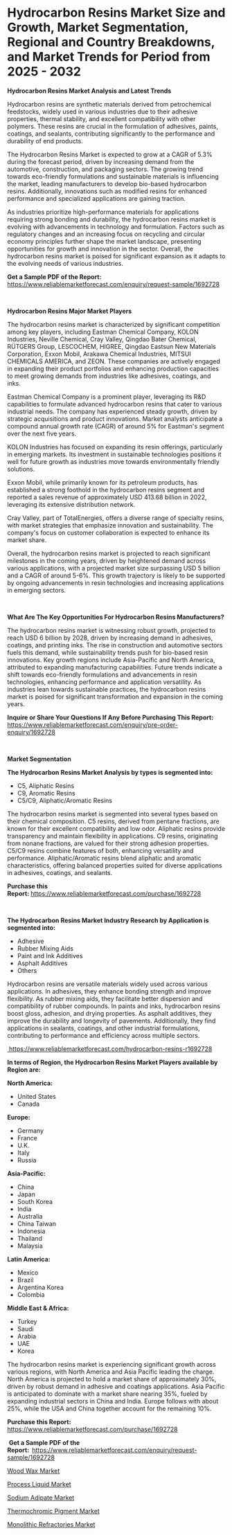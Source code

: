 <p><h1>Hydrocarbon Resins Market Size and Growth, Market Segmentation, Regional and Country Breakdowns, and Market Trends for Period from 2025 -  2032</h1></p><p><strong>Hydrocarbon Resins Market Analysis and Latest Trends</strong></p>
<p><p>Hydrocarbon resins are synthetic materials derived from petrochemical feedstocks, widely used in various industries due to their adhesive properties, thermal stability, and excellent compatibility with other polymers. These resins are crucial in the formulation of adhesives, paints, coatings, and sealants, contributing significantly to the performance and durability of end products. </p><p>The Hydrocarbon Resins Market is expected to grow at a CAGR of 5.3% during the forecast period, driven by increasing demand from the automotive, construction, and packaging sectors. The growing trend towards eco-friendly formulations and sustainable materials is influencing the market, leading manufacturers to develop bio-based hydrocarbon resins. Additionally, innovations such as modified resins for enhanced performance and specialized applications are gaining traction. </p><p>As industries prioritize high-performance materials for applications requiring strong bonding and durability, the hydrocarbon resins market is evolving with advancements in technology and formulation. Factors such as regulatory changes and an increasing focus on recycling and circular economy principles further shape the market landscape, presenting opportunities for growth and innovation in the sector. Overall, the hydrocarbon resins market is poised for significant expansion as it adapts to the evolving needs of various industries.</p></p>
<p><strong>Get a Sample PDF of the Report:&nbsp;</strong> <a href="https://www.reliablemarketforecast.com/enquiry/request-sample/1692728?utm_campaign=1080&utm_medium=2&utm_source=Github&utm_content=ia&utm_term=01042025&utm_id=hydrocarbon-resins">https://www.reliablemarketforecast.com/enquiry/request-sample/1692728</a></p>
<p>&nbsp;</p>
<p><strong>Hydrocarbon Resins Major Market Players</strong></p>
<p><p>The hydrocarbon resins market is characterized by significant competition among key players, including Eastman Chemical Company, KOLON Industries, Neville Chemical, Cray Valley, Qingdao Bater Chemical, RÜTGERS Group, LESCOCHEM, HIGREE, Qingdao Eastsun New Materials Corporation, Exxon Mobil, Arakawa Chemical Industries, MITSUI CHEMICALS AMERICA, and ZEON. These companies are actively engaged in expanding their product portfolios and enhancing production capacities to meet growing demands from industries like adhesives, coatings, and inks.</p><p>Eastman Chemical Company is a prominent player, leveraging its R&D capabilities to formulate advanced hydrocarbon resins that cater to various industrial needs. The company has experienced steady growth, driven by strategic acquisitions and product innovations. Market analysts anticipate a compound annual growth rate (CAGR) of around 5% for Eastman's segment over the next five years.</p><p>KOLON Industries has focused on expanding its resin offerings, particularly in emerging markets. Its investment in sustainable technologies positions it well for future growth as industries move towards environmentally friendly solutions. </p><p>Exxon Mobil, while primarily known for its petroleum products, has established a strong foothold in the hydrocarbon resins segment and reported a sales revenue of approximately USD 413.68 billion in 2022, leveraging its extensive distribution network.</p><p>Cray Valley, part of TotalEnergies, offers a diverse range of specialty resins, with market strategies that emphasize innovation and sustainability. The company's focus on customer collaboration is expected to enhance its market share.</p><p>Overall, the hydrocarbon resins market is projected to reach significant milestones in the coming years, driven by heightened demand across various applications, with a projected market size surpassing USD 5 billion and a CAGR of around 5-6%. This growth trajectory is likely to be supported by ongoing advancements in resin technologies and increasing applications in emerging sectors.</p></p>
<p>&nbsp;</p>
<p><strong>What Are The Key Opportunities For Hydrocarbon Resins Manufacturers?</strong></p>
<p><p>The hydrocarbon resins market is witnessing robust growth, projected to reach USD 6 billion by 2028, driven by increasing demand in adhesives, coatings, and printing inks. The rise in construction and automotive sectors fuels this demand, while sustainability trends push for bio-based resin innovations. Key growth regions include Asia-Pacific and North America, attributed to expanding manufacturing capabilities. Future trends indicate a shift towards eco-friendly formulations and advancements in resin technologies, enhancing performance and application versatility. As industries lean towards sustainable practices, the hydrocarbon resins market is poised for significant transformation and expansion in the coming years.</p></p>
<p><strong>Inquire or Share Your Questions If Any Before Purchasing This Report:</strong> <a href="https://www.reliablemarketforecast.com/enquiry/pre-order-enquiry/1692728?utm_campaign=1080&utm_medium=2&utm_source=Github&utm_content=ia&utm_term=01042025&utm_id=hydrocarbon-resins">https://www.reliablemarketforecast.com/enquiry/pre-order-enquiry/1692728</a></p>
<p>&nbsp;</p>
<p><strong>Market Segmentation</strong></p>
<p><strong>The Hydrocarbon Resins Market Analysis by types is segmented into:</strong></p>
<p><ul><li>C5, Aliphatic Resins</li><li>C9, Aromatic Resins</li><li>C5/C9, Aliphatic/Aromatic Resins</li></ul></p>
<p><p>The hydrocarbon resins market is segmented into several types based on their chemical composition. C5 resins, derived from pentane fractions, are known for their excellent compatibility and low odor. Aliphatic resins provide transparency and maintain flexibility in applications. C9 resins, originating from nonane fractions, are valued for their strong adhesion properties. C5/C9 resins combine features of both, enhancing versatility and performance. Aliphatic/Aromatic resins blend aliphatic and aromatic characteristics, offering balanced properties suited for diverse applications in adhesives, coatings, and sealants.</p></p>
<p><strong>Purchase this Report:&nbsp;</strong><a href="https://www.reliablemarketforecast.com/purchase/1692728?utm_campaign=1080&utm_medium=2&utm_source=Github&utm_content=ia&utm_term=01042025&utm_id=hydrocarbon-resins">https://www.reliablemarketforecast.com/purchase/1692728</a></p>
<p>&nbsp;</p>
<p><strong>The Hydrocarbon Resins Market Industry Research by Application is segmented into:</strong></p>
<p><ul><li>Adhesive</li><li>Rubber Mixing Aids</li><li>Paint and Ink Additives</li><li>Asphalt Additives</li><li>Others</li></ul></p>
<p><p>Hydrocarbon resins are versatile materials widely used across various applications. In adhesives, they enhance bonding strength and improve flexibility. As rubber mixing aids, they facilitate better dispersion and compatibility of rubber compounds. In paints and inks, hydrocarbon resins boost gloss, adhesion, and drying properties. As asphalt additives, they improve the durability and longevity of pavements. Additionally, they find applications in sealants, coatings, and other industrial formulations, contributing to performance and efficiency across multiple sectors.</p></p>
<p><a href="https://www.reliablemarketforecast.com/hydrocarbon-resins-r1692728?utm_campaign=1080&utm_medium=2&utm_source=Github&utm_content=ia&utm_term=01042025&utm_id=hydrocarbon-resins">&nbsp;https://www.reliablemarketforecast.com/hydrocarbon-resins-r1692728</a></p>
<p><strong>In terms of Region, the Hydrocarbon Resins Market Players available by Region are:</strong></p>
<p>
    <p> <strong> North America: </strong>
        <ul>
            <li>United States</li>
            <li>Canada</li>
        </ul>
        </p> 
    <p> <strong> Europe: </strong>
        <ul>
            <li>Germany</li>
            <li>France</li>
            <li>U.K.</li>
            <li>Italy</li>
            <li>Russia</li>
        </ul>
        </p> 
    <p> <strong> Asia-Pacific: </strong>
        <ul>
            <li>China</li>
            <li>Japan</li>
            <li>South Korea</li>
            <li>India</li>
            <li>Australia</li>
            <li>China Taiwan</li>
            <li>Indonesia</li>
            <li>Thailand</li>
            <li>Malaysia</li>
        </ul>
        </p> 
    <p> <strong> Latin America: </strong>
        <ul>
            <li>Mexico</li>
            <li>Brazil</li>
            <li>Argentina Korea</li>
            <li>Colombia</li>
        </ul>
        </p> 
    <p> <strong> Middle East & Africa: </strong>
        <ul>
            <li>Turkey</li>
            <li>Saudi</li>
            <li>Arabia</li>
            <li>UAE</li>
            <li>Korea</li>
        </ul>
    </p>
    </p>
<p><p>The hydrocarbon resins market is experiencing significant growth across various regions, with North America and Asia Pacific leading the charge. North America is projected to hold a market share of approximately 30%, driven by robust demand in adhesive and coatings applications. Asia Pacific is anticipated to dominate with a market share nearing 35%, fueled by expanding industrial sectors in China and India. Europe follows with about 25%, while the USA and China together account for the remaining 10%.</p></p>
<p><strong>Purchase this Report: </strong><a href="https://www.reliablemarketforecast.com/purchase/1692728?utm_campaign=1080&utm_medium=2&utm_source=Github&utm_content=ia&utm_term=01042025&utm_id=hydrocarbon-resins">https://www.reliablemarketforecast.com/purchase/1692728</a></p>
<p>&nbsp;<strong>Get a Sample PDF of the Report:&nbsp;&nbsp;</strong><a href="https://www.reliablemarketforecast.com/enquiry/request-sample/1692728?utm_campaign=1080&utm_medium=2&utm_source=Github&utm_content=ia&utm_term=01042025&utm_id=hydrocarbon-resins">https://www.reliablemarketforecast.com/enquiry/request-sample/1692728</a></p>
<p><strong></strong></p>
<p><p><a href="https://github.com/pezezlarue7h/Market-Research-Report-List-1/blob/main/wood-wax-market.md?utm_campaign=1080&utm_medium=2&utm_source=Github&utm_content=ia&utm_term=01042025&utm_id=hydrocarbon-resins">Wood Wax Market</a></p><p><a href="https://github.com/onutsheinz/Market-Research-Report-List-1/blob/main/process-liquid-market.md?utm_campaign=1080&utm_medium=2&utm_source=Github&utm_content=ia&utm_term=01042025&utm_id=hydrocarbon-resins">Process Liquid Market</a></p><p><a href="https://github.com/lazloklitz2e/Market-Research-Report-List-1/blob/main/sodium-adipate-market.md?utm_campaign=1080&utm_medium=2&utm_source=Github&utm_content=ia&utm_term=01042025&utm_id=hydrocarbon-resins">Sodium Adipate Market</a></p><p><a href="https://github.com/wycheelwayeu/Market-Research-Report-List-1/blob/main/thermochromic-pigment-market.md?utm_campaign=1080&utm_medium=2&utm_source=Github&utm_content=ia&utm_term=01042025&utm_id=hydrocarbon-resins">Thermochromic Pigment Market</a></p><p><a href="https://github.com/rueffmuoloqw/Market-Research-Report-List-1/blob/main/monolithic-refractories-market.md?utm_campaign=1080&utm_medium=2&utm_source=Github&utm_content=ia&utm_term=01042025&utm_id=hydrocarbon-resins">Monolithic Refractories Market</a></p></p>